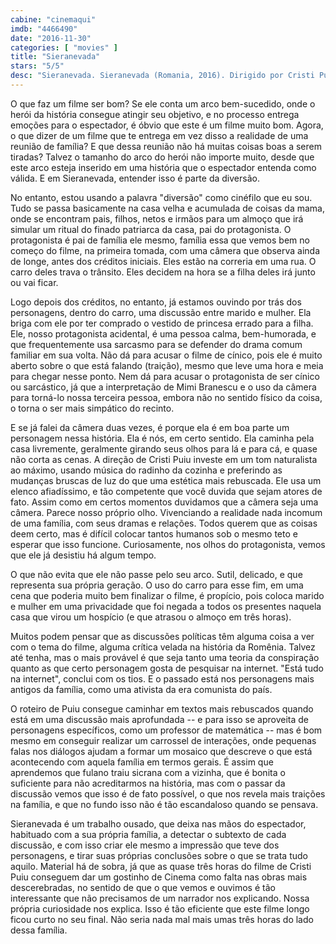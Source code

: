 ```yaml
---
cabine: "cinemaqui"
imdb: "4466490"
date: "2016-11-30"
categories: [ "movies" ]
title: "Sieranevada"
stars: "5/5"
desc: "Sieranevada. Sieranevada (Romania, 2016). Dirigido por Cristi Puiu. Escrito por Cristi Puiu. Com Mimi Branescu (Lary), Mirela Apostu (Doamna insarcinata), Eugenia Bosânceanu (Vecina in varsta), Ilona Brezoianu (Cami), Ana Ciontea (Aunt Ofelia), Ioana Craciunescu (Mrs. Popescu), Valer Dellakeza (Preotul), Aristita Diamandi (Vecina), Dana Dogaru (Nusa)."
---
```

O que faz um filme ser bom? Se ele conta um arco bem-sucedido, onde o herói da história consegue atingir seu objetivo, e no processo entrega emoções para o espectador, é óbvio que este é um filme muito bom. Agora, o que dizer de um filme que te entrega em vez disso a realidade de uma reunião de família? E que dessa reunião não há muitas coisas boas a serem tiradas? Talvez o tamanho do arco do herói não importe muito, desde que este arco esteja inserido em uma história que o espectador entenda como válida. E em Sieranevada, entender isso é parte da diversão.

No entanto, estou usando a palavra "diversão" como cinéfilo que eu sou. Tudo se passa basicamente na casa velha e acumulada de coisas da mama, onde se encontram pais, filhos, netos e irmãos para um almoço que irá simular um ritual do finado patriarca da casa, pai do protagonista. O protagonista é pai de família ele mesmo, família essa que vemos bem no começo do filme, na primeira tomada, com uma câmera que observa ainda de longe, antes dos créditos iniciais. Eles estão na correria em uma rua. O carro deles trava o trânsito. Eles decidem na hora se a filha deles irá junto ou vai ficar.

Logo depois dos créditos, no entanto, já estamos ouvindo por trás dos personagens, dentro do carro, uma discussão entre marido e mulher. Ela briga com ele por ter comprado o vestido de princesa errado para a filha. Ele, nosso protagonista acidental, é uma pessoa calma, bem-humorada, e que frequentemente usa sarcasmo para se defender do drama comum familiar em sua volta. Não dá para acusar o filme de cínico, pois ele é muito aberto sobre o que está falando (traição), mesmo que leve uma hora e meia para chegar nesse ponto. Nem dá para acusar o protagonista de ser cínico ou sarcástico, já que a interpretação de Mimi Branescu e o uso da câmera para torná-lo nossa terceira pessoa, embora não no sentido físico da coisa, o torna o ser mais simpático do recinto.

E se já falei da câmera duas vezes, é porque ela é em boa parte um personagem nessa história. Ela é nós, em certo sentido. Ela caminha pela casa livremente, geralmente girando seus olhos para lá e para cá, e quase não corta as cenas. A direção de Cristi Puiu investe em um tom naturalista ao máximo, usando música do radinho da cozinha e preferindo as mudanças bruscas de luz do que uma estética mais rebuscada. Ele usa um elenco afiadíssimo, e tão competente que você duvida que sejam atores de fato. Assim como em certos momentos duvidamos que a câmera seja uma câmera. Parece nosso próprio olho. Vivenciando a realidade nada incomum de uma família, com seus dramas e relações. Todos querem que as coisas deem certo, mas é difícil colocar tantos humanos sob o mesmo teto e esperar que isso funcione. Curiosamente, nos olhos do protagonista, vemos que ele já desistiu há algum tempo.

O que não evita que ele não passe pelo seu arco. Sutil, delicado, e que representa sua própria geração. O uso do carro para esse fim, em uma cena que poderia muito bem finalizar o filme, é propício, pois coloca marido e mulher em uma privacidade que foi negada a todos os presentes naquela casa que virou um hospício (e que atrasou o almoço em três horas).

Muitos podem pensar que as discussões políticas têm alguma coisa a ver com o tema do filme, alguma crítica velada na história da Romênia. Talvez até tenha, mas o mais provável é que seja tanto uma teoria da conspiração quanto as que certo personagem gosta de pesquisar na internet. "Está tudo na internet", conclui com os tios. E o passado está nos personagens mais antigos da família, como uma ativista da era comunista do país.

O roteiro de Puiu consegue caminhar em textos mais rebuscados quando está em uma discussão mais aprofundada -- e para isso se aproveita de personagens específicos, como um professor de matemática -- mas é bom mesmo em conseguir realizar um carrossel de interações, onde pequenas falas nos diálogos ajudam a formar um mosaico que descreve o que está acontecendo com aquela família em termos gerais. É assim que aprendemos que fulano traiu sicrana com a vizinha, que é bonita o suficiente para não acreditarmos na história, mas com o passar da discussão vemos que isso é de fato possível, o que nos revela mais traições na família, e que no fundo isso não é tão escandaloso quando se pensava.

Sieranevada é um trabalho ousado, que deixa nas mãos do espectador, habituado com a sua própria família, a detectar o subtexto de cada discussão, e com isso criar ele mesmo a impressão que teve dos personagens, e tirar suas próprias conclusões sobre o que se trata tudo aquilo. Material há de sobra, já que as quase três horas do filme de Cristi Puiu conseguem dar um gostinho de Cinema como falta nas obras mais descerebradas, no sentido de que o que vemos e ouvimos é tão interessante que não precisamos de um narrador nos explicando. Nossa própria curiosidade nos explica. Isso é tão eficiente que este filme longo ficou curto no seu final. Não seria nada mal mais umas três horas do lado dessa família.
